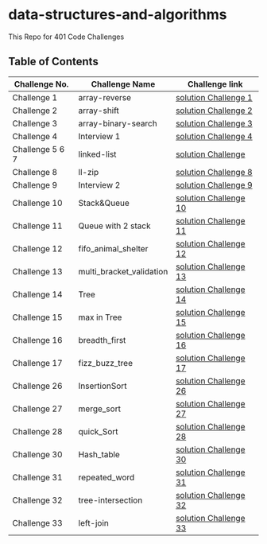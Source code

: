# data-structures-and-algorithms
This Repo for 401 Code Challenges 

## Table of Contents

| Challenge No. | Challenge Name | Challenge link |
| --- | --- | --- |
| Challenge 1 |  array-reverse | [solution Challenge 1](https://github.com/NiveenAlSmadi/data-structures-and-algorithms/blob/main/challenges/array_reverse/README.md) |
| Challenge 2|  array-shift |[solution Challenge 2](https://github.com/NiveenAlSmadi/data-structures-and-algorithms/blob/main/challenges/array_shift/README.md) |
| Challenge 3| array-binary-search   |[solution Challenge 3](https://github.com/NiveenAlSmadi/data-structures-and-algorithms/blob/main/challenges/array_binary_search/README.md)|
| Challenge 4|  Interview 1 |[solution Challenge 4](https://docs.google.com/spreadsheets/d/1QAqFmAar__1NAZXZnV552ZY-tjh-HnvDEqDysWngaDs/edit?usp=sharing)|
| Challenge 5 6 7| linked-list |[solution Challenge](https://github.com/NiveenAlSmadi/data-structures-and-algorithms/blob/main/Data-structures/linked_list/README.md)|
| Challenge 8|  ll-zip   |[solution Challenge 8](https://github.com/NiveenAlSmadi/data-structures-and-algorithms/blob/main/challenges/ll_zip/README.md)|
| Challenge 9|  Interview 2   |[solution Challenge 9](https://docs.google.com/spreadsheets/d/1mmmp01W54UL7W3Bam8q-XkdVdtf-VES0d0ojhaMsVlk/edit#gid=1807550832)|
| Challenge 10| Stack&Queue  |[solution Challenge 10](https://github.com/NiveenAlSmadi/data-structures-and-algorithms/blob/main/Data-structures/stacks_and_queues/README.md)|
| Challenge 11| Queue with 2 stack  |[solution Challenge 11](https://github.com/NiveenAlSmadi/data-structures-and-algorithms/blob/main/challenges/queue_with_stacks/README.md)|
| Challenge 12| fifo_animal_shelter |[solution Challenge 12](https://github.com/NiveenAlSmadi/data-structures-and-algorithms/blob/main/challenges/fifo_animal_shelter/README.md)|
| Challenge 13| multi_bracket_validation |[solution Challenge 13](https://github.com/NiveenAlSmadi/data-structures-and-algorithms/blob/main/challenges/multi_bracket_validation/README.md)|
| Challenge 14| Tree |[solution Challenge 14](https://github.com/NiveenAlSmadi/data-structures-and-algorithms/blob/main/Data-structures/trees/README.md)|
| Challenge 15| max in Tree |[solution Challenge 15](https://github.com/NiveenAlSmadi/data-structures-and-algorithms/blob/main/Data-structures/trees/README.md)|
| Challenge 16| breadth_first |[solution Challenge 16](https://github.com/NiveenAlSmadi/data-structures-and-algorithms/blob/main/Data-structures/trees/README.md)|
| Challenge 17| fizz_buzz_tree |[solution Challenge 17](https://github.com/NiveenAlSmadi/data-structures-and-algorithms/blob/main/Data-structures/trees/README.md)|
| Challenge 26| InsertionSort |[solution Challenge 26](https://github.com/NiveenAlSmadi/data-structures-and-algorithms/blob/main/challenges/Insertion_Sort/README.md)|
| Challenge 27| merge_sort |[solution Challenge 27](https://github.com/NiveenAlSmadi/data-structures-and-algorithms/blob/main/challenges/merge_sort/README.md)|
| Challenge 28| quick_Sort |[solution Challenge 28](https://github.com/NiveenAlSmadi/data-structures-and-algorithms/blob/main/challenges/quick_sort/README.md)|
| Challenge 30| Hash_table|[solution Challenge 30](https://github.com/NiveenAlSmadi/data-structures-and-algorithms/blob/main/Data-structures/hash_table/README.md)|
| Challenge 31| repeated_word|[solution Challenge 31](https://github.com/NiveenAlSmadi/data-structures-and-algorithms/blob/main/challenges/hashmap_repeated_word/README.md)|
| Challenge 32| tree-intersection|[solution Challenge 32](https://github.com/NiveenAlSmadi/data-structures-and-algorithms/blob/main/challenges/tree_intersection/README.md)|
| Challenge 33| left-join|[solution Challenge 33](https://github.com/NiveenAlSmadi/data-structures-and-algorithms/blob/main/challenges/left_join/README.md)|

